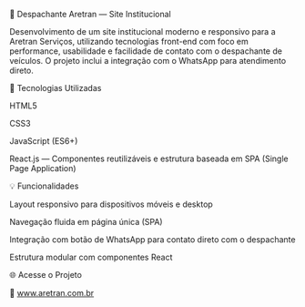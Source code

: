 🚗 Despachante Aretran — Site Institucional

Desenvolvimento de um site institucional moderno e responsivo para a Aretran Serviços, utilizando tecnologias front-end com foco em performance, usabilidade e facilidade de contato com o despachante de veículos. O projeto inclui a integração com o WhatsApp para atendimento direto.

🔧 Tecnologias Utilizadas

HTML5

CSS3

JavaScript (ES6+)

React.js — Componentes reutilizáveis e estrutura baseada em SPA (Single Page Application)


💡 Funcionalidades

Layout responsivo para dispositivos móveis e desktop

Navegação fluida em página única (SPA)

Integração com botão de WhatsApp para contato direto com o despachante

Estrutura modular com componentes React


🌐 Acesse o Projeto

🔗 www.aretran.com.br
